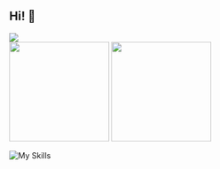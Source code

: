 ## Hi! :vulcan_salute: 
<div> 
  <a href="https://www.linkedin.com/in/anderson-filipe-pereira-361a47197/" target="_blank"><img src="https://img.shields.io/badge/-LinkedIn-%230077B5?style=for-the-badge&logo=linkedin&logoColor=white" target="_blank"></a> 
</div>
<div>
  <img height="180em" src="https://github-readme-stats.vercel.app/api?username=AndersonFSP&show_icons=true&theme=vue-dark" />
  <img height="180em" src="https://github-readme-stats.vercel.app/api/top-langs/?username=AndersonFSP&layout=compact&theme=vue-dark" />
</div>

![My Skills](https://skillicons.dev/icons?i=typescript,javascript,python,vue,react,nodejs&perline=6)

